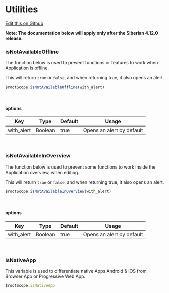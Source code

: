 # Utilities

[Edit this on Github](https://github.com/Xtraball/SiberianCMS-Doc/edit/master/docs/stack/utilities.md)

**Note: The documentation below will apply only after the Siberian 4.12.0 release.**

### isNotAvailableOffline

The function below is used to prevent functions or features to work when Application is offline.

This will return `true` or `false`, and when returning true, it also opens an alert.

```js
$rootScope.isNotAvailableOffline(with_alert)
```

&nbsp;

#### options

|Key|Type|Default|Usage|
|---|---|---|---|
|with_alert|Boolean|true|Opens an alert by default|

&nbsp;

### isNotAvailableInOverview

The function below is used to prevent some functions to work inside the Application overview, when editing.

This will return `true` or `false`, and when returning true, it also opens an alert.

```js
$rootScope.isNotAvailableInOverview(with_alert)
```

&nbsp;

#### options

|Key|Type|Default|Usage|
|---|---|---|---|
|with_alert|Boolean|true|Opens an alert by default|

&nbsp;

### isNativeApp

This variable is used to differentiate native Apps Android & iOS from Browser App or Progressive Web App.

```js
$rootScope.isNativeApp
```